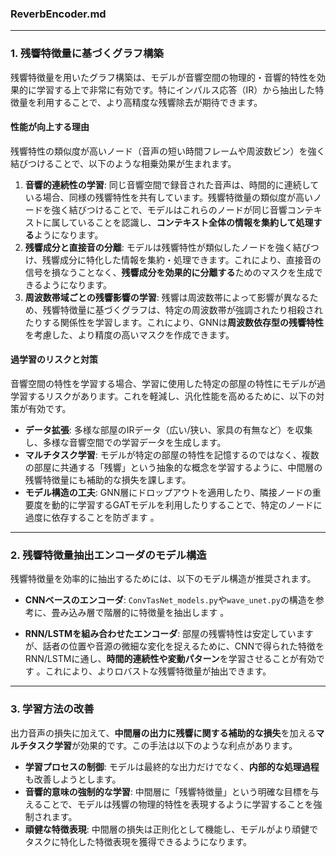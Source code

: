 ### ReverbEncoder.md

---

### 1. 残響特徴量に基づくグラフ構築

残響特徴量を用いたグラフ構築は、モデルが音響空間の物理的・音響的特性を効果的に学習する上で非常に有効です。特にインパルス応答（IR）から抽出した特徴量を利用することで、より高精度な残響除去が期待できます。

#### 性能が向上する理由

残響特性の類似度が高いノード（音声の短い時間フレームや周波数ビン）を強く結びつけることで、以下のような相乗効果が生まれます。

1.  **音響的連続性の学習**:
    同じ音響空間で録音された音声は、時間的に連続している場合、同様の残響特性を共有しています。残響特徴量の類似度が高いノードを強く結びつけることで、モデルはこれらのノードが同じ音響コンテキストに属していることを認識し、**コンテキスト全体の情報を集約して処理する**ようになります。
2.  **残響成分と直接音の分離**:
    モデルは残響特性が類似したノードを強く結びつけ、残響成分に特化した情報を集約・処理できます。これにより、直接音の信号を損なうことなく、**残響成分を効果的に分離する**ためのマスクを生成できるようになります。
3.  **周波数帯域ごとの残響影響の学習**:
    残響は周波数帯によって影響が異なるため、残響特徴量に基づくグラフは、特定の周波数帯が強調されたり相殺されたりする関係性を学習します。これにより、GNNは**周波数依存型の残響特性**を考慮した、より精度の高いマスクを作成できます。

#### 過学習のリスクと対策

音響空間の特性を学習する場合、学習に使用した特定の部屋の特性にモデルが過学習するリスクがあります。これを軽減し、汎化性能を高めるために、以下の対策が有効です。

* **データ拡張**: 多様な部屋のIRデータ（広い/狭い、家具の有無など）を収集し、多様な音響空間での学習データを生成します。
* **マルチタスク学習**: モデルが特定の部屋の特性を記憶するのではなく、複数の部屋に共通する「残響」という抽象的な概念を学習するように、中間層の残響特徴量にも補助的な損失を課します。
* **モデル構造の工夫**: GNN層にドロップアウトを適用したり、隣接ノードの重要度を動的に学習するGATモデルを利用したりすることで、特定のノードに過度に依存することを防ぎます 。

---

### 2. 残響特徴量抽出エンコーダのモデル構造

残響特徴量を効率的に抽出するためには、以下のモデル構造が推奨されます。

-   **CNNベースのエンコーダ**: `ConvTasNet_models.py`や`wave_unet.py`の構造を参考に、畳み込み層で階層的に特徴量を抽出します 。

-   **RNN/LSTMを組み合わせたエンコーダ**: 部屋の残響特性は安定していますが、話者の位置や音源の微細な変化を捉えるために、CNNで得られた特徴をRNN/LSTMに通し、**時間的連続性や変動パターン**を学習させることが有効です 。これにより、よりロバストな残響特徴量が抽出できます。

---

### 3. 学習方法の改善

出力音声の損失に加えて、**中間層の出力に残響に関する補助的な損失**を加える**マルチタスク学習**が効果的です。この手法は以下のような利点があります。

-   **学習プロセスの制御**: モデルは最終的な出力だけでなく、**内部的な処理過程**も改善しようとします。
-   **音響的意味の強制的な学習**: 中間層に「残響特徴量」という明確な目標を与えることで、モデルは残響の物理的特性を表現するように学習することを強制されます。
-   **頑健な特徴表現**: 中間層の損失は正則化として機能し、モデルがより頑健でタスクに特化した特徴表現を獲得できるようになります。